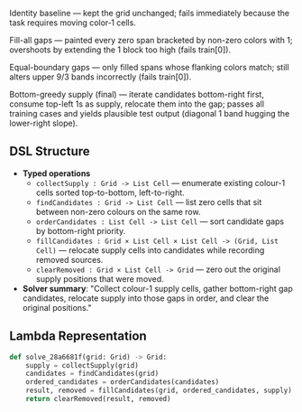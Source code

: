Identity baseline — kept the grid unchanged; fails immediately because the task requires moving color‑1 cells.

Fill-all gaps — painted every zero span bracketed by non-zero colors with 1; overshoots by extending the 1 block too high (fails train[0]).

Equal-boundary gaps — only filled spans whose flanking colors match; still alters upper 9/3 bands incorrectly (fails train[0]).

Bottom-greedy supply (final) — iterate candidates bottom-right first, consume top-left 1s as supply, relocate them into the gap; passes all training cases and yields plausible test output (diagonal 1 band hugging the lower-right slope).

## DSL Structure
- **Typed operations**
  - `collectSupply : Grid -> List Cell` — enumerate existing colour-1 cells sorted top-to-bottom, left-to-right.
  - `findCandidates : Grid -> List Cell` — list zero cells that sit between non-zero colours on the same row.
  - `orderCandidates : List Cell -> List Cell` — sort candidate gaps by bottom-right priority.
  - `fillCandidates : Grid × List Cell × List Cell -> (Grid, List Cell)` — relocate supply cells into candidates while recording removed sources.
  - `clearRemoved : Grid × List Cell -> Grid` — zero out the original supply positions that were moved.
- **Solver summary**: "Collect colour-1 supply cells, gather bottom-right gap candidates, relocate supply into those gaps in order, and clear the original positions."

## Lambda Representation

```python
def solve_28a6681f(grid: Grid) -> Grid:
    supply = collectSupply(grid)
    candidates = findCandidates(grid)
    ordered_candidates = orderCandidates(candidates)
    result, removed = fillCandidates(grid, ordered_candidates, supply)
    return clearRemoved(result, removed)
```
